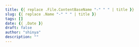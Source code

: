 ```yaml
---
title: {{ replace .File.ContentBaseName "-" " " | title }}
slug: {{ replace .Name "-" " " | title }}
tags: []
date: {{ .Date }}
draft: false
author: "shinya"
description: ""
---
```


